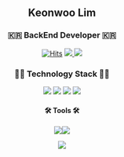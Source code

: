 <div align="center">
  <h2>Keonwoo Lim</h2> 
  
  <h3> 🇰🇷 BackEnd Developer 🇰🇷 </h3>
  
  
[![Hits](https://hits.seeyoufarm.com/api/count/incr/badge.svg?url=https%3A%2F%2Fgithub.com%2Flimbaba1120%2Fhit-counter&count_bg=%23191B18&title_bg=%23CF1717&icon=&icon_color=%23E7E7E7&title=hits&edge_flat=false)](https://hits.seeyoufarm.com)
<a href="mailto:kwlim1120ss@gmail.com">
		<img src="https://img.shields.io/badge/Mail-000000?style=flat&logo=Gmail&logoColor=white" />
</a>
<a href="https://maddening-ferry-5e7.notion.site/LIM-KEONWOO-e418859029b0467c97374f54f464361a?pvs=4">
		<img src="https://img.shields.io/badge/Notion-000000?style=flat&logo=Notion&logoColor=white" />
</a>

  
  <h3>🧑‍💻 Technology Stack 🧑‍💻</h3>
  
<img src="https://img.shields.io/badge/JAVA-000000?style=flat&logo=java&logoColor=Black"/>
<img src="https://img.shields.io/badge/Spring-000000?style=flat&logo=Spring&logoColor=white"/>
<img src="https://img.shields.io/badge/springboot-000000?style=flat&logo=springboot&logoColor=white"/>
<img src="https://img.shields.io/badge/JPA-000000?style=flat&logo=&logoColor=Black"/>

  <h4>🛠️ Tools 🛠️</h4>
  
  <img src="https://img.shields.io/badge/Github-181717?style=flat&logo=github&logoColor=white"/><img   
  src="https://img.shields.io/badge/Intellij-000000?style=flat&logo=Intellij IDEA&logoColor=white"/> 


<img src="https://github-readme-stats.vercel.app/api/top-langs/?username=limbaba1120&layout=compact"><br>

</div>


